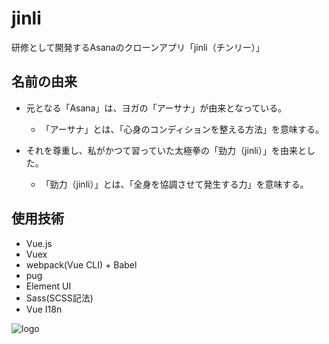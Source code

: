 # jinli
研修として開発するAsanaのクローンアプリ「jinli（チンリー）」

## 名前の由来
- 元となる「Asana」は、ヨガの「アーサナ」が由来となっている。
  - 「アーサナ」とは、「心身のコンディションを整える方法」を意味する。

- それを尊重し、私がかつて習っていた太極拳の「勁力（jinli）」を由来とした。
  - 「勁力（jinli）」とは、「全身を協調させて発生する力」を意味する。

## 使用技術
- Vue.js
- Vuex
- webpack(Vue CLI) + Babel
- pug
- Element UI
- Sass(SCSS記法)
- Vue I18n

![logo](https://user-images.githubusercontent.com/38747501/79195982-2de77c80-7e6a-11ea-9f27-8d24f37824a5.gif)

